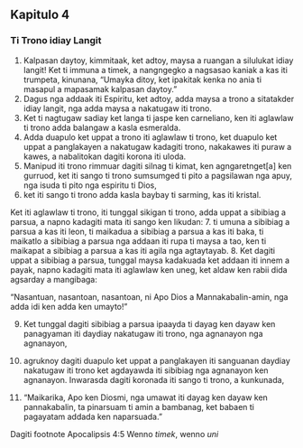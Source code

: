 Kapitulo 4
----------

### Ti Trono idiay Langit

1. Kalpasan daytoy, kimmitaak, ket adtoy, maysa a ruangan a silulukat idiay langit! Ket ti immuna a timek, a nangngegko a nagsasao kaniak a kas iti trumpeta, kinunana, “Umayka ditoy, ket ipakitak kenka no ania ti masapul a mapasamak kalpasan daytoy.”
2. Dagus nga addaak iti Espiritu, ket adtoy, adda maysa a trono a sitatakder idiay langit, nga adda maysa a nakatugaw iti trono.
3. Ket ti nagtugaw sadiay ket langa ti jaspe ken carneliano, ken iti aglawlaw ti trono adda balangaw a kasla esmeralda.
4. Adda duapulo ket uppat a trono iti aglawlaw ti trono, ket duapulo ket uppat a panglakayen a nakatugaw kadagiti trono, nakakawes iti puraw a kawes, a nabalitokan dagiti korona iti uloda.
5. Manipud iti trono rimmuar dagiti silnag ti kimat, ken agngaretnget[a] ken gurruod, ket iti sango ti trono sumsumged ti pito a pagsilawan nga apuy, nga isuda ti pito nga espiritu ti Dios,
6. ket iti sango ti trono adda kasla baybay ti sarming, kas iti kristal.

Ket iti aglawlaw ti trono, iti tunggal sikigan ti trono, adda uppat a sibibiag a parsua, a napno kadagiti mata iti sango ken likudan:
7. ti umuna a sibibiag a parsua a kas iti leon, ti maikadua a sibibiag a parsua a kas iti baka, ti maikatlo a sibibiag a parsua nga addaan iti rupa ti maysa a tao, ken ti maikapat a sibibiag a parsua a kas iti agila nga agtaytayab.
8. Ket dagiti uppat a sibibiag a parsua, tunggal maysa kadakuada ket addaan iti innem a payak, napno kadagiti mata iti aglawlaw ken uneg, ket aldaw ken rabii dida agsarday a mangibaga:

“Nasantuan, nasantoan, nasantoan, ni Apo Dios a Mannakabalin-amin, nga adda idi ken adda ken umayto!”

9. Ket tunggal dagiti sibibiag a parsua ipaayda ti dayag ken dayaw ken panagyaman iti daydiay nakatugaw iti trono, nga agnanayon nga agnanayon,
10. agruknoy dagiti duapulo ket uppat a panglakayen iti sanguanan daydiay nakatugaw iti trono ket agdayawda iti sibibiag nga agnanayon ken agnanayon. Inwarasda dagiti koronada iti sango ti trono, a kunkunada,

11. “Maikarika, Apo ken Diosmi, nga umawat iti dayag ken dayaw ken pannakabalin, ta pinarsuam ti amin a bambanag, ket babaen ti pagayatam addada ken naparsuada.”

Dagiti footnote
Apocalipsis 4:5 Wenno *timek*, wenno *uni*